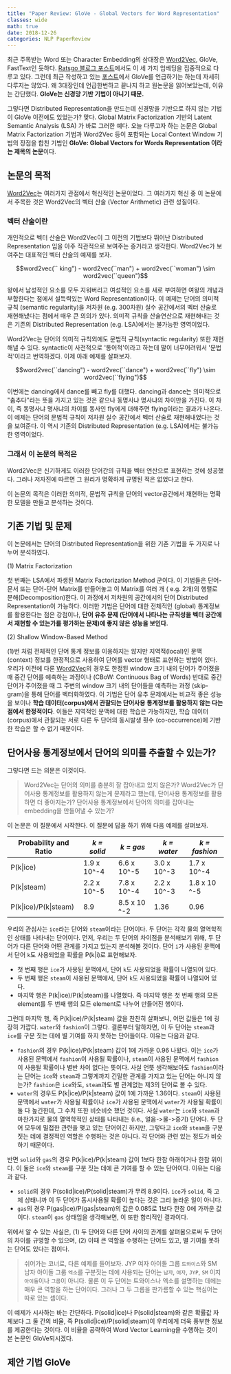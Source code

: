```yaml
---
title: "Paper Review: GloVe - Global Vectors for Word Representation"
classes: wide
math: true
date: 2018-12-26
categories: NLP PaperReview
---
```


최근 주목받는 Word 또는 Character Embedding의 삼대장은 [Word2Vec](https://ws-choi.github.io/nlp/deeplearning/paperreview/Paper-Review-Distributed-Representations-ofWords-and-Phrases-and-their-Compositionality/), GloVe, FastText인 듯하다. [Ratsgo 블로그 포스트](https://ratsgo.github.io/from%20frequency%20to%20semantics/2017/03/11/embedding/)에서도 이 세 가지 임베딩을 집중적으로 다루고 있다. 그런데 최근 작성하고 있는 [포스트](https://ws-choi.github.io/nlp/deeplearning/paperreview/Recent-Trends-in-Deep-Learning-Based-Natural-Language/)에서 GloVe를 언급하기는 하는데 자세히 다루지는 않았다. 왜 3대장인데 언급한번하고 끝나지 하고 원논문을 읽어보았는데, 이유는 간단했다. **GloVe는 신경망 기반 기법이 아니기 때문.**

그렇다면 Distributed Representation을 만드는데 신경망을 기반으로 하지 않는 기법이 GloVe 이전에도 있었는가? 맞다. Global Matrix Factorization 기반의 Latent Semantic Analysis (LSA) 가 바로 그러한 예다. 오늘 다루고자 하는 논문은 Global Matrix Factorization 기법과 Word2Vec 등이 포함되는 Local Context Window 기법의 장점을 합친 기법인 **GloVe: Global Vectors for Words Representation 이라는 제목의 논문**이다. 

## 논문의 목적

[Word2Vec](https://ws-choi.github.io/nlp/deeplearning/paperreview/Paper-Review-Distributed-Representations-ofWords-and-Phrases-and-their-Compositionality/)는 여러가지 관점에서 혁신적인 논문이었다. 그 여러가지 혁신 중 이 논문에서 주목한 것은 Word2Vec의 벡터 산술 (Vector Arithmetic) 관련 성질이다. 

### 벡터 산술이란

개인적으로 벡터 산술은 Word2Vec이 그 이전의 기법보다 뛰어난 Distributed Representation 임을 아주 직관적으로 보여주는 증거라고 생각한다. Word2Vec가 보여주는 대표적인 벡터 산술의 예제를 보자.

$$word2vec(`` king") - word2vec(``man") + word2vec(``woman") \sim word2vec(``queen")$$

왕에서 남성적인 요소를 모두 지워버리고 여성적인 요소를 새로 부여하면 여왕의 개념과 부합한다는 점에서 설득력있는 Word Representation이다. 이 예제는 단어의 의미적 규칙 (semantic regularity)을 저차원 (e.g. 300차원) 실수 공간에서의 벡터 산술로 재현해냈다는 점에서 매우 큰 의의가 있다. 의미적 규칙을 산술연산으로 재현해내는 것은 기존의 Distributed Representation (e.g. LSA)에서는 불가능한 영역이었다. 

Word2Vec는 단어의 의미적 규칙외에도 문법적 규칙(syntactic regularity) 또한 재현해낼 수 있다. syntactic이 사전적으로 '통어적'이라고 하는데 말이 너무어려워서 '문법적'이라고 번역하겠다. 이제 아래 예제를 살펴보자.

$$word2vec(``dancing") - word2vec(``dance") + word2vec(``fly") \sim word2vec(``flying")$$

이번에는 dancing에서 dance를 빼고 fly를 더했다. dancing과 dance는 의미적으로 "춤추다"라는 뜻을 가지고 있는 것은 같으나 동명사냐 명사냐의 차이만을 가진다. 이 차이, 즉 동명사냐 명사냐의 차이를 동사인 fly에게 더해주면 flying이라는 결과가 나온다.  이 예제는 단어의 문법적 규칙이 저차원 실수 공간에서 벡터 산술로 재현해내었다는 것을 보여준다. 이 역시 기존의 Distributed Representation (e.g. LSA)에서는 불가능한 영역이었다. 

### 그래서 이 논문의 목적은

Word2Vec은 신기하게도 이러한 단어간의 규칙을 벡터 연산으로 표현하는 것에 성공했다. 그러나 저자진에 따르면 그 원리가 명확하게 규명된 적은 없었다고 한다. 

이 논문의 목적은 이러한 의미적, 문법적 규칙을 단어의 vector공간에서 재현하는 명확한 모델을 만들고 분석하는 것이다. 

## 기존 기법 및 문제

이 논문에서는 단어의 Distributed Representation을 위한 기존 기법을 두 가지로 나누어 분석하였다. 

(1) Matrix Factorization 

첫 번째는 LSA에서 파생된 Matrix Factorization Method 군이다. 이 기법들은 단어-문서 또는 단어-단어 Matrix를 만들어놓고 이 Matrix를 여러 개 ( e.g. 2개)의 행렬로 분해(Decomposition)한다. 이 과정에서 저차원의 공간에서의 단어 Distributed Representation이 가능하다. 이러한 기법은 단어에 대한 전체적인 (global) 통계정보를 활용한다는 점은 강점이나, **단어 유추 문제 (단어에서 나타나는 규칙성을 벡터 공간에서 재현할 수 있는가를 평가하는 문제)에 좋지 않은 성능을 보인다.** 

(2) Shallow Window-Based Method

(1)번 처럼 전체적인 단어 통계 정보를 이용하지는 않지만 지역적(local)인 문맥(context) 정보를 한정적으로 사용하여 단어를 vector 형태로 표현하는 방법이 있다. 우리가 이전에 다룬 [Word2Vec](https://ws-choi.github.io/nlp/deeplearning/paperreview/Paper-Review-Distributed-Representations-ofWords-and-Phrases-and-their-Compositionality/)의 경우도 한정된 window 크기 내의 단어가 주어졌을 때 중간 단어를 예측하는 과정이나 (CBoW: Continuous  Bag of Words) 반대로 중간 단어가 주어졌을 때 그 주변의 window 크기 내의 단어들을 예측하는 과정 (skip-gram)을 통해 단어를 벡터화하였다. 이 기법은 단어 유추 문제에서는 비교적 좋은 성능을 보이나 **학습 데이터(corpus)에서 관찰되는 단어사용 통계정보를 활용하지 않는 다는 점에서 한정적이다**. 이들은 지역적인 문맥에 대한 학습은 가능하지만, 학습 데이터(corpus)에서 관찰되는 서로 다른 두 단어의 동시발생 횟수 (co-occurrence)에 기반한 학습은 할 수 없기 때문이다. 

## 단어사용 통계정보에서 단어의 의미를 추출할 수 있는가?

그렇다면 드는 의문은 이것이다.

>  Word2Vec는 단어의 의미를 충분히 잘 잡아내고 있지 않은가? Word2Vec가 단어사용 통계정보를 활용하지 않는게 문제라고 했는데, 단어사용 통계정보를 활용하면 더 좋아지는가? 단어사용 통계정보에서 단어의 의미를 잡아내는 embedding을 만들어낼 수 있는가?

이 논문은 이 질문에서 시작한다. 이 질문에 답을 하기 위해 다음 예제를 살펴보자. 


| Probability and Ratio  | *k = solid*  |  *k = gas*  | *k = water* | *k = fashion* |
|---|---|---|---|---|
| P(k\|ice)| 1.9 x 10^-4 | 6.6 x 10^-5 | 3.0 x 10^-3 | 1.7 x 10^-4 |
| P(k\|steam)| 2.2 x 10^-5 | 7.8 x 10^-4 | 2.2 x 10^-3 | 1.8 x 10 ^-5 |
| P(k\|ice)/P(k\|steam) | 8.9 | 8.5 x 10 ^-2| 1.36| 0.96 |

우리의 관심사는 `ice`라는 단어와 `steam`이라는 단어이다. 두 단어는 각각 물의 열역학적인 상태를 나타내는 단어이다.
먼저, 우리는 두 단어의 차이점을 분석해보기 위해, 두 단어가 다른 단어와 어떤 관계를 가지고 있는지 분석해볼 것이다.
단어 `i`가 사용된 문맥에서 단어 `k`도 사용되었을 확률을 P(k\|i)로 표현해보자.

- 첫 번째 행은 `ice`가 사용된 문맥에서, 단어 `k`도 사용되었을 확률이 나열되어 있다. 
- 두 번째 행은 `steam`이 사용된 문맥에서, 단어 `k`도 사용되었을 확률이 나열되어 있다. 
- 마지막 행은  P(k\|ice)/P(k\|steam)를 나열했다. 즉 마지막 행은 첫 번째 행의 모든 element를 두 번째 행의 모든 element로 나누어 만들어진 행이다. 

그런데 마지막 행, 즉 P(k\|ice)/P(k\|steam) 값을 찬찬히 살펴보니, 어떤 값들은 1에 굉장히 가깝다. `water`와 `fashion`이 그렇다. 
결론부터 말하자면, 이 두 단어는 `steam`과 `ice`를 구분 짓는 데에 별 기여를 하지 못하는 단어들이다. 이유는 다음과 같다. 


- `fashion`의 경우 P(k\|ice)/P(k\|steam) 값이 1에 가까운 0.96 나왔다. 이는 `ice`가 사용된 문맥에서 `fashion`이 사용될 확률이나, `steam`이 사용된 문맥에서 `fashion`이 사용될 확률이나 별반 차이 없다는 뜻이다. 사실 언뜻 생각해보아도 `fashion`이라는 단어는 `ice`와 `steam`과 그렇게까지 긴밀한 관계를 가지고 있는 단어는 아니지 않는가? `fashion`은 `ice`와도, `steam`과도 별 관계없는 제3의 단어로 볼 수 있다. 
- `water`의 경우도 P(k\|ice)/P(k\|steam) 값이 1에 가까운 1.36이다. `steam`이 사용된 문맥에서 `water`가 사용될 확률이나 `ice`가 사용된 문맥에서 `water`가 사용될 확률이 둘 다 높긴한데, 그 수치 또한 비슷비슷 했던 것이다. 사실 `water`는 `ice`와 `steam`과 마찬가지로 물의 열역학적인 상태를 나타내는 (i.e., 얼음->물->증기) 단어다. 두 단어 모두에 밀접한 관련을 맺고 있는 단어이긴 하지만, 그렇다고 `ice`와 `steam`을 구분짓는 데에 결정적인 역할은 수행하는 것은 아니다. 각 단어와 관련 있는 정도가 비슷하기 때문이다. 


반면 `solid`와 `gas`의 경우 P(k\|ice)/P(k\|steam) 값이 1보다 한참 아래이거나 한참 위이다. 이 둘은 `ice`와 `steam`를 구분 짓는 데에 큰 기여를 할 수 있는 단어이다. 이유는 다음과 같다. 

- `solid`의 경우 P(solid\|ice)/P(solid\|steam)가 무려 8.9이다. `ice`가 `solid`, 즉 고체 상태니까 이 두 단어가 동시사용될 확률이 높다는 것은 그리 놀라운 일이 아니다.
- `gas`의 경우 P(gas\|ice)/P(gas\|steam)의 값은 0.085로 1보다 한참 0에 가까운 값이다. `steam`이 `gas` 상태임을 생각해보면, 이 또한 합리적인 결과이다.


위에서 알 수 있는 사실은, (1) 두 단어와 다른 단어 사이의 관계를 살펴봄으로써 두 단어의 차이를 규명할 수 있으며, (2) 이때 큰 역할을 수행하는 단어도 있고, 별 기여를 못하는 단어도 있다는 점이다. 


> 쉬어가는 코너로, 다른 예제를 들어보자. JYP 여자 아이돌 그룹 `트와이스`와 SM 남자 아이돌 그룹 `엑소`를 구분짓는 데에 사용되는 단어는 `남자`, `여자`, `JYP`, `SM` 이지 `아이돌`이나 `그룹`이 아니다. 물론 이 두 단어는 트와이스나 엑소를 설명하는 데에는 매우 큰 역할을 하는 단어이다. 그러나 그 두 그룹을 판가름할 수 있는 핵심어는 따로 있는 셈이다. 


이 예제가 시사하는 바는 간단하다. P(solid\|ice)나 P(solid\|steam)와 같은 확률값 자체보다 그 둘 간의 비율, 즉  P(solid\|ice)/P(solid\|steam)이 우리에게 더욱 풍부한 정보를 제공한다는 것이다. 이 비율을 공략하여 Word Vector Learning을 수행하는 것이 본 논문인 GloVe되시겠다. 


## 제안 기법 GloVe

